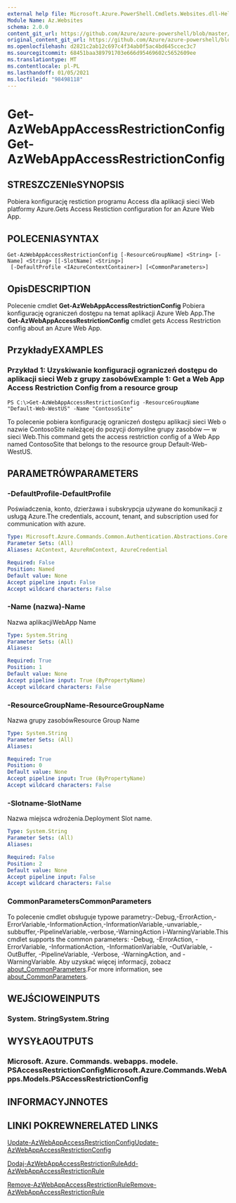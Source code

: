 ```yaml
---
external help file: Microsoft.Azure.PowerShell.Cmdlets.Websites.dll-Help.xml
Module Name: Az.Websites
schema: 2.0.0
content_git_url: https://github.com/Azure/azure-powershell/blob/master/src/Websites/Websites/help/Get-AzWebAppAccessRestrictionConfig.md
original_content_git_url: https://github.com/Azure/azure-powershell/blob/master/src/Websites/Websites/help/Get-AzWebAppAccessRestrictionConfig.md
ms.openlocfilehash: d2821c2ab12c697c4f34ab0f5ac4bd645ccec3c7
ms.sourcegitcommit: 68451baa389791703e666d95469602c5652609ee
ms.translationtype: MT
ms.contentlocale: pl-PL
ms.lasthandoff: 01/05/2021
ms.locfileid: "98498118"
---
```

# <span data-ttu-id="e1a1b-101">Get-AzWebAppAccessRestrictionConfig</span><span class="sxs-lookup"><span data-stu-id="e1a1b-101">Get-AzWebAppAccessRestrictionConfig</span></span>

## <span data-ttu-id="e1a1b-102">STRESZCZENIe</span><span class="sxs-lookup"><span data-stu-id="e1a1b-102">SYNOPSIS</span></span>
<span data-ttu-id="e1a1b-103">Pobiera konfigurację restiction programu Access dla aplikacji sieci Web platformy Azure.</span><span class="sxs-lookup"><span data-stu-id="e1a1b-103">Gets Access Restiction configuration for an Azure Web App.</span></span>

## <span data-ttu-id="e1a1b-104">POLECENIA</span><span class="sxs-lookup"><span data-stu-id="e1a1b-104">SYNTAX</span></span>

```
Get-AzWebAppAccessRestrictionConfig [-ResourceGroupName] <String> [-Name] <String> [[-SlotName] <String>]
 [-DefaultProfile <IAzureContextContainer>] [<CommonParameters>]
```

## <span data-ttu-id="e1a1b-105">Opis</span><span class="sxs-lookup"><span data-stu-id="e1a1b-105">DESCRIPTION</span></span>
<span data-ttu-id="e1a1b-106">Polecenie cmdlet **Get-AzWebAppAccessRestrictionConfig** Pobiera konfigurację ograniczeń dostępu na temat aplikacji Azure Web App.</span><span class="sxs-lookup"><span data-stu-id="e1a1b-106">The **Get-AzWebAppAccessRestrictionConfig** cmdlet gets Access Restriction config about an Azure Web App.</span></span>

## <span data-ttu-id="e1a1b-107">Przykłady</span><span class="sxs-lookup"><span data-stu-id="e1a1b-107">EXAMPLES</span></span>

### <span data-ttu-id="e1a1b-108">Przykład 1: Uzyskiwanie konfiguracji ograniczeń dostępu do aplikacji sieci Web z grupy zasobów</span><span class="sxs-lookup"><span data-stu-id="e1a1b-108">Example 1: Get a Web App Access Restriction Config from a resource group</span></span>
```
PS C:\>Get-AzWebAppAccessRestrictionConfig -ResourceGroupName "Default-Web-WestUS" -Name "ContosoSite"
```

<span data-ttu-id="e1a1b-109">To polecenie pobiera konfigurację ograniczeń dostępu aplikacji sieci Web o nazwie ContosoSite należącej do pozycji domyślne grupy zasobów — w sieci Web.</span><span class="sxs-lookup"><span data-stu-id="e1a1b-109">This command gets the access restriction config of a Web App named ContosoSite that belongs to the resource group Default-Web-WestUS.</span></span>

## <span data-ttu-id="e1a1b-110">PARAMETRÓW</span><span class="sxs-lookup"><span data-stu-id="e1a1b-110">PARAMETERS</span></span>

### <span data-ttu-id="e1a1b-111">-DefaultProfile</span><span class="sxs-lookup"><span data-stu-id="e1a1b-111">-DefaultProfile</span></span>
<span data-ttu-id="e1a1b-112">Poświadczenia, konto, dzierżawa i subskrypcja używane do komunikacji z usługą Azure.</span><span class="sxs-lookup"><span data-stu-id="e1a1b-112">The credentials, account, tenant, and subscription used for communication with azure.</span></span>

```yaml
Type: Microsoft.Azure.Commands.Common.Authentication.Abstractions.Core.IAzureContextContainer
Parameter Sets: (All)
Aliases: AzContext, AzureRmContext, AzureCredential

Required: False
Position: Named
Default value: None
Accept pipeline input: False
Accept wildcard characters: False
```

### <span data-ttu-id="e1a1b-113">-Name (nazwa)</span><span class="sxs-lookup"><span data-stu-id="e1a1b-113">-Name</span></span>
<span data-ttu-id="e1a1b-114">Nazwa aplikacji</span><span class="sxs-lookup"><span data-stu-id="e1a1b-114">WebApp Name</span></span>

```yaml
Type: System.String
Parameter Sets: (All)
Aliases:

Required: True
Position: 1
Default value: None
Accept pipeline input: True (ByPropertyName)
Accept wildcard characters: False
```

### <span data-ttu-id="e1a1b-115">-ResourceGroupName</span><span class="sxs-lookup"><span data-stu-id="e1a1b-115">-ResourceGroupName</span></span>
<span data-ttu-id="e1a1b-116">Nazwa grupy zasobów</span><span class="sxs-lookup"><span data-stu-id="e1a1b-116">Resource Group Name</span></span>

```yaml
Type: System.String
Parameter Sets: (All)
Aliases:

Required: True
Position: 0
Default value: None
Accept pipeline input: True (ByPropertyName)
Accept wildcard characters: False
```

### <span data-ttu-id="e1a1b-117">-Slotname</span><span class="sxs-lookup"><span data-stu-id="e1a1b-117">-SlotName</span></span>
<span data-ttu-id="e1a1b-118">Nazwa miejsca wdrożenia.</span><span class="sxs-lookup"><span data-stu-id="e1a1b-118">Deployment Slot name.</span></span>

```yaml
Type: System.String
Parameter Sets: (All)
Aliases:

Required: False
Position: 2
Default value: None
Accept pipeline input: False
Accept wildcard characters: False
```

### <span data-ttu-id="e1a1b-119">CommonParameters</span><span class="sxs-lookup"><span data-stu-id="e1a1b-119">CommonParameters</span></span>
<span data-ttu-id="e1a1b-120">To polecenie cmdlet obsługuje typowe parametry:-Debug,-ErrorAction,-ErrorVariable,-InformationAction,-InformationVariable,-unvariable,-subbuffer,-PipelineVariable,-verbose,-WarningAction i-WarningVariable.</span><span class="sxs-lookup"><span data-stu-id="e1a1b-120">This cmdlet supports the common parameters: -Debug, -ErrorAction, -ErrorVariable, -InformationAction, -InformationVariable, -OutVariable, -OutBuffer, -PipelineVariable, -Verbose, -WarningAction, and -WarningVariable.</span></span> <span data-ttu-id="e1a1b-121">Aby uzyskać więcej informacji, zobacz [about_CommonParameters](http://go.microsoft.com/fwlink/?LinkID=113216).</span><span class="sxs-lookup"><span data-stu-id="e1a1b-121">For more information, see [about_CommonParameters](http://go.microsoft.com/fwlink/?LinkID=113216).</span></span>

## <span data-ttu-id="e1a1b-122">WEJŚCIOWE</span><span class="sxs-lookup"><span data-stu-id="e1a1b-122">INPUTS</span></span>

### <span data-ttu-id="e1a1b-123">System. String</span><span class="sxs-lookup"><span data-stu-id="e1a1b-123">System.String</span></span>

## <span data-ttu-id="e1a1b-124">WYSYŁA</span><span class="sxs-lookup"><span data-stu-id="e1a1b-124">OUTPUTS</span></span>

### <span data-ttu-id="e1a1b-125">Microsoft. Azure. Commands. webapps. modele. PSAccessRestrictionConfig</span><span class="sxs-lookup"><span data-stu-id="e1a1b-125">Microsoft.Azure.Commands.WebApps.Models.PSAccessRestrictionConfig</span></span>

## <span data-ttu-id="e1a1b-126">INFORMACYJN</span><span class="sxs-lookup"><span data-stu-id="e1a1b-126">NOTES</span></span>

## <span data-ttu-id="e1a1b-127">LINKI POKREWNE</span><span class="sxs-lookup"><span data-stu-id="e1a1b-127">RELATED LINKS</span></span>

[<span data-ttu-id="e1a1b-128">Update-AzWebAppAccessRestrictionConfig</span><span class="sxs-lookup"><span data-stu-id="e1a1b-128">Update-AzWebAppAccessRestrictionConfig</span></span>](./Update-AzWebAppAccessRestrictionConfig.md)

[<span data-ttu-id="e1a1b-129">Dodaj-AzWebAppAccessRestrictionRule</span><span class="sxs-lookup"><span data-stu-id="e1a1b-129">Add-AzWebAppAccessRestrictionRule</span></span>](./Add-AzWebAppAccessRestrictionRule.md)

[<span data-ttu-id="e1a1b-130">Remove-AzWebAppAccessRestrictionRule</span><span class="sxs-lookup"><span data-stu-id="e1a1b-130">Remove-AzWebAppAccessRestrictionRule</span></span>](./Remove-AzWebAppAccessRestrictionRule.md)

